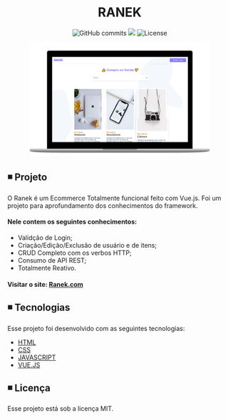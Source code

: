 <h1 align="center">
  RANEK
</h1>

<p align="center">   
    <img alt="GitHub commits" src="https://badgen.net/github/commits/matheusasg09/Projeto-Ranek">

  <img  src="https://badgen.net/badge/stars/%E2%98%85%E2%98%85%E2%98%85%E2%98%85%E2%98%85">
  
  <img alt="License" src="https://badgen.net/badge/license/MIT/blue">
</p>

<p align="center">
  <img alt="Frontend" src="public/ranek-git.png" width="80%">
</p>

## ◾ Projeto

<p>O Ranek é um Ecommerce Totalmente funcional feito com Vue.js. Foi um projeto para aprofundamento dos conhecimentos do framework.</p>

#### Nele contem os seguintes conhecimentos:
* Validção de Login;
* Criação/Edição/Exclusão de usuário e de itens;
* CRUD Completo com os verbos HTTP;
* Consumo de API REST;
* Totalmente Reativo.

#### Visitar o site: [Ranek.com](https://ranek.origamid.dev/)

## ◾ Tecnologias

Esse projeto foi desenvolvido com as seguintes tecnologias:

- [HTML](https://developer.mozilla.org/pt-BR/docs/Web/HTML)
- [CSS](https://developer.mozilla.org/pt-BR/docs/Web/CSS)
- [JAVASCRIPT](https://developer.mozilla.org/pt-BR/docs/Web/JavaScript)
- [VUE.JS](https://br.vuejs.org/index.html)

## ◾ Licença

Esse projeto está sob a licença MIT.
